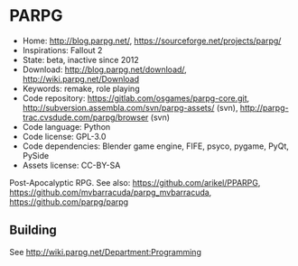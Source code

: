 # PARPG

- Home: http://blog.parpg.net/, https://sourceforge.net/projects/parpg/
- Inspirations: Fallout 2
- State: beta, inactive since 2012
- Download: http://blog.parpg.net/download/, http://wiki.parpg.net/Download
- Keywords: remake, role playing
- Code repository: https://gitlab.com/osgames/parpg-core.git, http://subversion.assembla.com/svn/parpg-assets/ (svn), http://parpg-trac.cvsdude.com/parpg/browser (svn)
- Code language: Python
- Code license: GPL-3.0
- Code dependencies: Blender game engine, FIFE, psyco, pygame, PyQt, PySide
- Assets license: CC-BY-SA

Post-Apocalyptic RPG.
See also: https://github.com/arikel/PPARPG, https://github.com/mvbarracuda/parpg_mvbarracuda, https://github.com/parpg/parpg

## Building

See <http://wiki.parpg.net/Department:Programming>

